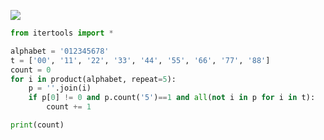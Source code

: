 ![](Pasted%20image%2020240226215931.png)

```python
from itertools import *

alphabet = '012345678'
t = ['00', '11', '22', '33', '44', '55', '66', '77', '88']
count = 0
for i in product(alphabet, repeat=5):
	p = ''.join(i)
	if p[0] != 0 and p.count('5')==1 and all(not i in p for i in t):
		count += 1

print(count)
```